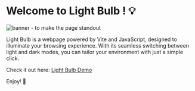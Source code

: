 # Welcome to Light Bulb ! 💡

![banner - to make the page standout](https://github.com/AMN-D/BULB/assets/129135638/2752ceba-1f9d-41b3-a834-84cc8ddf6666)

Light Bulb is a webpage powered by Vite and JavaScript, designed to illuminate your browsing experience. With its seamless switching between light and dark modes, you can tailor your environment with just a simple click.

Check it out here: <a href="https://amn-d.github.io/BULB/" target="_blank">Light Bulb Demo</a>

Enjoy! 🌟
